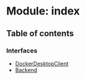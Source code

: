 # Module: index

## Table of contents

### Interfaces

- [DockerDesktopClient](../interfaces/index.DockerDesktopClient.md)
- [Backend](../interfaces/index.Backend.md)
